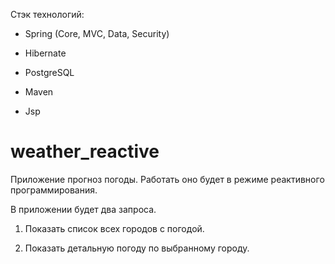 Стэк технологий:

- Spring (Core, MVC, Data, Security)

- Hibernate

- PostgreSQL

- Maven

- Jsp


# weather_reactive

Приложение прогноз погоды. Работать оно будет в режиме реактивного программирования.

В приложении будет два запроса.

1. Показать список всех городов с погодой.

2. Показать детальную погоду по выбранному городу.